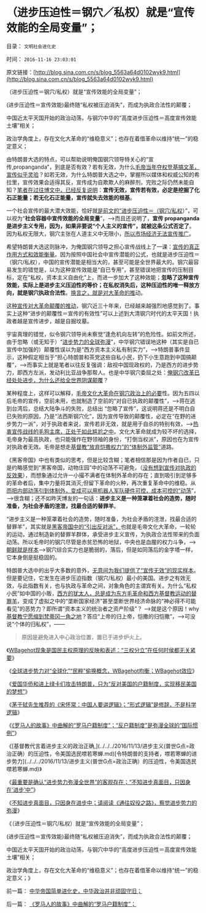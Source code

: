 # （进步压迫性＝钢穴／私权）就是“宣传效能的全局变量”；

目录： `文明社会进化史` 

时间： `2016-11-16 23:03:01` 

原文链接：[http://blog.sina.com.cn/s/blog_5563a64d0102wyk9.html](http://blog.sina.com.cn/s/blog_5563a64d0102wyk9.html)

（进步压迫性＝钢穴/私权）就是“宣传效能的全局变量”；

(进步压迫性＝宣传效能)最终随“私权被压迫消失”，而成为执政合法性的颠覆；

中国近太平天国开始的政治动荡，与钢穴中华的“高度进步压迫性＝高度宣传效能土壤”相关；

政治学角度上，存在文化大革命的“维稳意义”；也存在着借革命以维持“统一”的稳定意义；

由特朗普大选的特点，可以帮助说明俺国钢穴领导特关心的“宣传,propanganda”，到底是否有效？若有无效，为什么[毛帝当年夺权登基搞文革，宣传似乎灵验](../../../2015/11/7/进步主义对宣传的错觉，旧制度和大革命的现实.md)？如若无效，为什么特朗普大选之中，掌握所以媒体和权威公知的希拉里，宣传效果会适得其反，宣传成为自欺欺人的麻醉剂，完败之际仍然未能自知？[笔者在过往博文中，已经反复说明](../../../2016/9/30/学术不能带来权力，学术只能为权力护航；.md)：**宣传无效，宣传若有效，必定是挖掘了化石正能量；若无化石正能量，宣传就失去效能的根基**。

一个社会宣传的最大潜大效能，恰好就[是前文的“进步压迫性＝（钢穴/私权](../../../2016/11/13/进步主义必定弥漫任何社会：进步压迫性＝（钢穴／私权）；.md)）”，可以视为“**社会容器中宣传效能的全局变量**”，——>而且还说明了，**宣传
propanganda是进步主义专用，因为，如果非要说“个人主义的宣传”，就被这条公式否定了**。因为私权无限大，钢穴主张在人道主义中无限小，[所以市场经济无法宣传推广](../../../2016/9/2/畅销书的两个技术要点，以及钢穴政治采购；.md)。

希望特朗普大选这则脉冲，为俺国钢穴领导之担心宣传战线上了一课：[宣传的真正作用方式和效能衡量](../../../2016/7/17/科学发展观的启蒙，正是中华兴邦的极简要点.md)。因为按照中国社会中宣传潜能的公式，也就是进步压迫性＝（钢穴/私权），中国的宣传潜能是相当大的，甚至可能是全世界最大的。钢穴最容易发生的错觉是，以为这种宣传效能是“自已专用”，甚至错误地把宣传的压制目标，定在“私权，资本主义自由化”上，而进一步加大了这种效能；**忽略了这种宣传效能，实际上是进步主义压迫性的等价；在私权消失后，这种压迫性的唯一释放方向，就是钢穴执政合法性**。[换言之，就是对大革命的推](../../../2016/10/26/分析一首牛二进行曲中的常识缺失.md)动。

这[种宣传对大革命颠覆的推动](../../../2013/6/9/选举无助于自然转型，统治者可能因开明，葬身大革命.md)，钢穴近三十年来，已经越来越强烈地感觉到了。事实上这种“进步的颠覆性＝宣传的有效性”可以上述到大清钢穴时代的太平天国！执政者越是宣传进步，越是自掘坟墓。

宇宙真理的错觉，似令钢穴领导尚未察觉“逢危机向左转”的危险性。如前文所述，由于忽略（或无知于）“[进步势力的全球弥漫](../../../2016/11/15/不知进步真面目，只因身在进步中.md)”，中华钢穴错误地这种（其实是自已宣传中加强的）颠覆性误以为是“西方资本主义私有制实力”，——>特朗普事件显示，这种假定相当于“担心特朗普和茶党这些自私小民，扔下小生意跑到中国搞颠覆”，——>而事实上就是笔者以往反复强调：敌视中国现政权的，乃是西方的进步势力，即西方左派，发动利比亚战争那帮人。也是中华钢穴委屈之处：[俺钢穴改革已经处处进步，为什么还给全世界阴谋颠覆](../../../2015/6/1/执政者与革命家竞争民粹，将处于天然的劣势.md)？

某种程度上，这样可以解释，[毛帝文化大革命在钢穴政治上的必要](../../../2012/4/20/没有受害人的“正义”的受害人.md)性。因为五四以后毛帝的宣传，空前未用，也就制造了空前的“对自已执政的颠覆性”，——>蒋在逃到台湾后，总结大陆争斗的失败，总结出
“忽略了宣传”，这说明蒋还是不明白自已失败的原因，乃是“法西斯钢穴化”，因为宣传导致的颠覆性，必定在“在野的进步势力一派”，对于执政者来说，宣传若非无效，就是用于自杀的特别有效，——>[热衷宣传战线的毛狗主席，正处于如此尴尬之中](../../../2009/7/3/看看毛主席是怎样发动文革反腐的.md)。文化大革命就成为较不坏的选择，毛帝身为最高执政，也只能强作在野领袖的身份，“打倒当权派”，原因也在为宣传对执政者无效。毛帝是想走[基督教“放弃恺撒权力”的“体制外监管”](../../../2011/9/4/中世纪的联合国,教皇垂拱而欧洲“治”.md)道路。

《黑客帝国》中也有类似的思考，但是比较含糊；笔者相信那是因为作者自已，只是约略感觉到“黑客帝国，动物庄园”中的动荡不可避免，（[没有想到宣传对执政的反效果](../../../2013/5/30/《旧制度和大革命》考察洗脑，宣传和启蒙的效能.md)），而想象通过允许一小撮不满者在体制外革命的存在；直到吸引到足够多的革命者后，集中力量将其消灭;但留下革命的火种，再次重复革命中的维稳。从[而把内部动荡引到体制外，变成可以用机器人军队硬件可控，成本可控的“动荡](../../../2012/10/19/革命是封建制度的新陈代谢，《黑客帝国》“升级”的启示.md)”，——>很含糊；还不如昨天博友的一句话：**进步主义是一种笼罩着社会的造势，随时准备，为社会矛盾的渲泄，找最合适的替罪羊**。

“进步主义是一种笼罩着社会的造势，随时准备，为社会矛盾的渲泄，找最合适的替罪羊”，其实就是[黑客帝国中的“引出反对派”，](../../../2016/7/1/孟德斯鸠《论法的精神》的根本错误：.md)也就是毛帝文化大革命，一轮轮的运动，通过制造新的替罪羊群体，承受进步主义宣传，为执政合法性带来的负面动荡。所以毛帝时的钢穴尽管是赤贫恐怖的地狱，中央也是血腥的权力斗争，——>[朝鲜就是样本](../../../2013/12/29/朝鲜先军政治的特殊利益集团，不可能是政治忠心的集团.md)——>钢穴综合实力也是脆弱的，落后，但是如同落后的金字塔一样，它本身倒是挺稳固的。

特朗普大选中的出乎大多数的意外，[无意间为我们提供了“宣传无效”的现实样本](http://darthvad.blog.sohu.com/323240761.html)。但是要记住，它发生在进步压迫指数（钢穴/私权）最小的美国。进步之有效无效，与此指数有关，也与执政与革命之间，对象角色的主谓宾有关。为什么“私权小民”如中国的小贩，[西方的犹太人，总是成为东方毛革命和西方基督教运动的替罪羊](../../../2011/8/27/基督教的反犹主义和马克思主义.md)，变成了虚拟之中的“垄断国家经济”甚至垄断世界经济命脉的“神必得不可能看见”的恶势力？即所谓“资本主义的统治者之资产阶级”？
——>就是这个原因！why[基督教宁愿缩到梵蒂冈一角之地](../../../2016/8/27/基督教的“梵蒂冈主义，基督教沙文主义”；.md)？答应“上帝的归上帝，恺撒的归恺撒”，——>可没说“个体的归私权”，——
>原因是避免进入中心政治位置，置已于进步炉火上。

《[WBagehot现象是国民主权原理的反映和表述：“三权分立”在任何时侯都无关紧要](../../../2016/11/8/“三权分立”在任何时侯都无关紧要.md)》

《[全球进步势力对“全球化”“民粹”偷换概念，WBagehot均衡；WBagehot效应](../../../2016/11/9/特朗普是被进步势力的人身攻击，“攻击成”美国总统.md)》

《[爱国华侨和进上绿卡们攻击特朗普，只为“反对美国的户籍制度，实现移民美国的梦想”](../../../2016/11/10/攻击“特朗普反对全球化”者，是否警惕过“世界大同”？！.md)》

《[茅于轼先生推荐的《宋怀常：中国人要讲逻辑》；“形式逻辑”是修辞，不是科学逻辑](../../../2016/11/11/茅于轼推荐的《中国人要讲逻辑》缺乏逻辑常识.md)》

《[《罗马人的故事》中曲解的“罗马户籍制度”；“反户籍制度”是弥漫全球的“国际惯例”](../../../2016/11/12/《罗马人的故事》中曲解的“罗马户籍制度”；.md)》

《[基督教代言着进步主义的政治正确,](../../../2016/11/13/进步主义(普世G点=政治正确）的压迫性，令美国选民噤若寒蝉.md)[令特朗普的支持者，噤若寒蝉的进步势力](../../../2016/11/13/进步主义(普世G点=政治正确）的压迫性，令美国选民噤若寒蝉.md)》

《[最重要是确认“进步势力弥漫全世界”的客观存在；“不知进步真面目，只因身在‘进步’中”](../../../2016/11/14/最重要是确认“进步势力弥漫全世界”的客观存在；.md)》

《[不知进步真面目，只因身在进步中；请阅读《通往奴役之路》，察觉进步势力的弥漫](../../../2016/11/15/不知进步真面目，只因身在进步中.md)》

《（进步压迫性＝钢穴/私权）就是“宣传效能的全局变量”；

(进步压迫性＝宣传效能)最终随“私权被压迫消失”，而成为执政合法性的颠覆；

中国近太平天国开始的政治动荡，与钢穴中华的“高度进步压迫性＝高度宣传效能土壤”相关；

政治学角度上，存在文化大革命的“维稳意义”；也存在着借革命以维持“统一”的稳定意义；》

前一篇： [中华帝国简单进化史，中华政治并非顽固守旧；](../../../2017/2/3/中华帝国简单进化史，中华政治并非顽固守旧；.md)

后一篇： [《罗马人的故事》中曲解的“罗马户籍制度”；](../../../2016/11/12/《罗马人的故事》中曲解的“罗马户籍制度”；.md)

